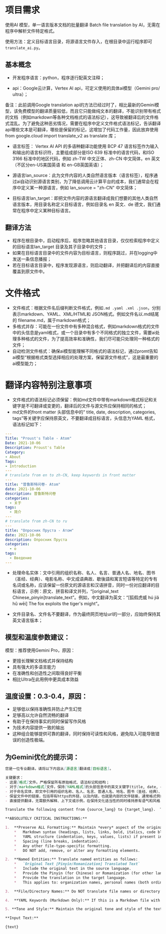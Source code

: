 # 项目需求

使用AI 模型，单一语言版本文档的批量翻译 Batch file translation by AI，无需在程序中解析文件特定格式。

使用方法：定义目标语言目录，将源语言文件存入，在根目录中运行程序即可`translate_ai.py`。


## 基本概念

- 开发程序语言：python，程序逐行配英文注释；

- api：Google云计算，Vertex AI api，可定义使用的具体ai模型（Gemini pro/ ultra）；

备注：此前调用Google translation api的方法已经过时了，相比最新的Gemini模型，该免费模型的翻译质量较低，而且它只能做纯文本的翻译，不能识别带有格式的文档（例如markdown等各种文档格式的语法标记），这导致被翻译后的文件格式混乱。为了避免这种恶劣情况，需要在程序中定义文件格式语法标记，告诉翻译api哪些文本是可翻译，哪些是保留的标记，这增加了代码工作量，因此放弃使用 from google.cloud import translate_v2 as translate 库；

- 语言标签： Vertex AI API 的多语种翻译功能使用 BCP 47 语言标签作为输入和输出的语言标识符，主要组成部分是ISO 639 标准中的语言代码，和ISO 3166 标准中的地区代码，例如 zh-TW 中文正体、zh-CN 中文简体，en 英文（不区分en-US美国英语 和 en-GB英国英语）；

- 源语言lan_source：此为文件内容的人类自然语言版本（语言标签），程序通过ai自动识别源语言类别，为了降低调用云计算平台的成本，我们通常会在程序中定义某一种源语言，例如 lan_source = "zh-CN" 中文简体；

- 目标语言lan_target：即把文件内容的源语言翻译成我们想要的其他人类自然语言版本，用目录名称定义目标语言，例如目录名 en 英文、de 德文，我们通常在程序中定义某种目标语言。

## 翻译方法
- 程序在根目录中，启动程序后，程序忽略其他语言目录，仅仅检索程序中定义的目标语言lan_target 目录及其子目录中的文件；
- 如果在目标语言目录中的文件内容为目标语言，则程序跳过，并在logging中发送一条信息播报；
- 若在目标语言目录中，程序发现源语言，则启动翻译，并把翻译后的内容直接覆盖到原文件中。



# 文件格式
- 文件格式：根据文件名后缀判断文件格式，例如`.md .yaml .xml .json`，分别表示markdown、YAML、XML/HTML和 JSON格式。例如文件名以.md结尾的 filename.md，属于markdown格式；
- 多格式并存：可能在一份文件中有多种混合格式，例如markdown格式的文件中的头信息是yaml格式，或一个目录中有多个不同格式的独立文件，需要ai处理多种格式的文件，为了提高效率和准确性，我们尽可能只处理同一种格式的文件；
- 自动检测文件格式：确保ai模型能理解不同格式的语法标记，通过promt告知ai模型“根据格式类型选择相应的处理方案，保留源文件格式”，这是最重要的ai模型能力；


# 翻译内容特别注意事项
- 文件格式的语法标记必须保留：例如md文件中带有markdown格式标记和关键字是不可翻译或变更的，翻译后的文件与源文件应保持相同的格式；
- md文件的front matter 头部信息中的“ title, date, description, categories, tags”等关键字应保持原英文，不要翻译成目标语言，头信息为YAML 格式，语法标记如下：

```yaml
---
Title: "Proust's Table - Atom"
Date: 2021-10-06
Description: Proust's Table
Category:
- About
Tags:
- Introduction
---
# translate from en to zh-CN, keep keywords in front matter
---
title: "普鲁斯特问卷- Atom"
date: 2021-10-06
description: 普鲁斯特问卷
categories:
  - 关于
tags:
  - 简介
---
# translate from zh-CN to ru
---
title: "Опросник Пруста - Атом"
date: 2021-10-06
description: Опросник Пруста
categories:
  - о
tags:
  - Введение
---
```

- 处理命名实体：文中引用的组织名称、名人、名言、普通人名、地名、图书（圣经、经典）、电影名称、中文成语典故、歇後語和寓言短语等特定的专有名词或名称，应该保留一份原文的源语言和汉语拼音，同时一份对应翻译的目标语言，示例：原文、拼音和译文并列，“[original_text Chinese_pinyin]translate_text”。例如，中文翻译为英文：“[狐假虎威 hú jiǎ hǔ wēi] The fox exploits the tiger's might”。

- 文件目录名、文件名不要翻译，作为最终网页地址url的一部分，应始终保持其英文语言版本；



## 模型和温度参数建议：

模型：推荐使用Gemini Pro，原因：

- 更擅长理解文档格式并保持结构
- 具有强大的多语言能力
- 在准确性和创造性之间取得良好平衡
- 相比Ultra在此用例中更具成本效益

## 温度设置：0.3-0.4，原因：

- 足够低以保持准确性并防止产生幻觉
- 足够高以允许自然流畅的翻译
- 有助于在保持事实的同时保留写作风格
- 为技术内容提供一致的输出
- 这种组合能够提供可靠的翻译，同时保持可读性和风格，避免陷入可能导致错误的创造性极端。



## 为Gemini优化的提示词：

```md
您是一位专业翻译。请将以下内容从[源语言]翻译成[目标语言]。

关键要求：
- 这是[格式]文件。严格保留所有原始格式、语法标记和结构；
- 对于[markdown格式]文件，保持[YAML格式]的头部信息中的英文关键字(title, date, description, categories, tags等)，但是其后的值要翻译；
- 对于命名实体，即文中引用的组织名称、名人、名言、普通人名、地名、图书（圣经、经典）、电影名称、中文成语典故、歇後語和寓言短语等特定的专有名词或名称，应该保留一份原文的源语言、汉语拼音或罗马拼音，同时一份对应翻译的目标语言，使用格式："[原文 汉语拼音] 译文"；
- 保留文件中的链接，包括带有https的外链，以及内链，也就是内部的文件链接，通常格式例如this-is-an-inner-file-link.md。
- 直接提供翻译，无需额外解释、上下文或示例，在保持文化适当性的同时维持原有语气和风格；
```

```md
Translate the following content from {source_lang} to {target_lang}.  This is a {file_type} file, and preserving the original formatting is critical.

**ABSOLUTELY CRITICAL INSTRUCTIONS:**

1.  **Preserve ALL Formatting:** Maintain *every* aspect of the original formatting. This includes, but is not limited to:
    *   Markdown syntax (headings, lists, links, bold, italics, code blocks, etc.)
    *   YAML structure (indentation, keys, values, lists) if present in a Markdown header or as a separate `.yaml` file.
    *   Spacing (line breaks, indentation).
    *   Any other file-type-specific formatting.
    *   DO NOT add, remove, or alter any formatting elements.

2.  **Named Entities:** Translate named entities as follows:
    *   `Original Text [Pinyin/Romanization] Translated Text`
    *   Include the original text in the source language.
    *   Provide the Pinyin (for Chinese) or Romanization (for other languages) of the original text.
    *   Provide the translation in the target language.
    *   This applies to: organization names, personal names (both ordinary and famous), place names, book titles (including the Bible and classics), movie titles, Chinese idioms (成语典故), proverbs, allegorical phrases (歇后语), and any other proper nouns.

3.  **File/Directory Names:** Do NOT translate file names or directory names. Keep them in English.

4.  **YAML Keywords (Markdown Only):** If this is a Markdown file with a YAML header (front matter), keep the following YAML keywords in English: `title`, `date`, `description`, `categories`, `tags`.  Translate the *values* associated with these keywords.

5. **Tone and Style:** Maintain the original tone and style of the text while ensuring the translation is culturally appropriate for the target language.

**Input Text:**

{text}

```
